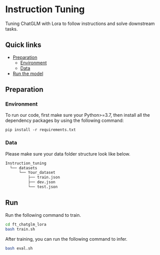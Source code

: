 # Instruction Tuning 
Tuning ChatGLM with Lora to follow instructions and solve downstream tasks.

## Quick links

* [Preparation](#preparation)
  * [Environment](#environment)
  * [Data](#data)
* [Run the model](#run)

## Preparation

### Environment
To run our code, first make sure your Python>=3.7, then install all the dependency packages by using the following command:

```
pip install -r requirements.txt
```

### Data
Please make sure your data folder structure look like below.
```bash
Instruction_tuning
  └── datasets
      └── Your_dataset
          ├── train.json
          ├── dev.json
          └── test.json

```

## Run

Run the following command to train.
```bash
cd ft_chatglm_lora
bash train.sh
```

After training, you can run the following command to infer.
```bash
bash eval.sh
```
